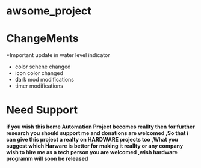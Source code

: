# awsome_project

# ChangeMents 
*Important update in water level indicator
* color schene changed
* icon color changed
* dark mod modifications
* timer modifications




# Need Support
**if you wish this home Automation Project becomes reallty then for further research you should support me and donations are welcomed ,So that i can give this project a realty on HARDWARE projects too ,What you suggest which Harware is better for making it reallty or any company wish <Harware or software > to hire me as a tech person you are welcomed ,wish hardware programm will soon be released** 
